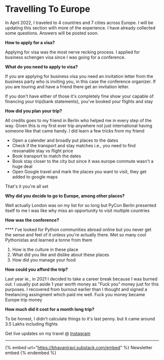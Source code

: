 # Travelling To Europe

In April 2022, I traveled to 4 countries and 7 cities across Europe. I will be updating this section with more of the experience. I have already collected some questions. Answers will be posted soon.

**How to apply for a visa?**

&#x20;Applying for visa was the most nerve recking process. I applied for business schengen visa since I was going for a conference.&#x20;

**What do you need to apply to visa?**

If you are applying for business visa you need an invitation letter from the business party who is inviting you, in this case the conference organizer. If you are touring and have a friend there get an invitation letter.

If you don't have either of those it's completely fine show your capable of financing your trip(bank statements), you've booked your flights and stay&#x20;

**How did you plan your trip?**

All credits goes to my friend in Berlin who helped me in every step of the way. Given this is my first ever trip anywhere not just international having someone like that came handy. I did learn a few tricks from my friend

- Open a calender and broadly put places to the dates
- Check if the transport and stay matches i.e., you need to find resoanable stay vs flight price
- Book transport to match the dates
- Book stay closer to the city but since it was europe commute wasn't a huge deal
- Open Google travel and mark the places you want to visit, they get added to google maps

That's it you're all set

**Why did you decide to go to Europe, among other places?**

&#x20;Well actually London was on my list for so long but PyCon Berlin presented itself to me I was like why miss an opportunity to visit multiple countries

**How was the conference?**

&#x20;\*\*\*\* I've looked for Python communities abroad online but you never get the sense and feel of it unless you're actually there. Met so many cool Pythonistas and learned a tonne from them

1. How is the culture in these place
2. What did you like and dislike about these places
3. How did you manage your food

**How could you afford the trip?**

Last year ie., in 2021 I decided to take a career break because I was burned out. I usually put aside 1 year worth money as "Fuck you" money just for this purposes. I recovered from burnout earlier than I thought and signed a freelancing assingment which paid me well. Fuck you money became Europe trip money

**How much did it cost for a month long trip?**

&#x20;To be honest, I didn't calculate things to it's last penny. but it came around 3.5 Lakhs including flights

Get live updates on my travel @ [Instagram](https://instagram.com/bhavaniravi_)

---

{% embed url="https://bhavaniravi.substack.com/embed" %}
Newsletter embed
{% endembed %}
